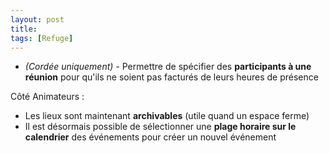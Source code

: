 ```yaml
---
layout: post
title:
tags: [Refuge]
---
```


- *(Cordée uniquement) -* Permettre de spécifier des **participants à une réunion** pour qu'ils ne soient pas facturés de leurs heures de présence

Côté Animateurs :

- Les lieux sont maintenant **archivables** (utile quand un espace ferme)
- Il est désormais possible de sélectionner une **plage horaire sur le calendrier** des événements pour créer un nouvel événement
